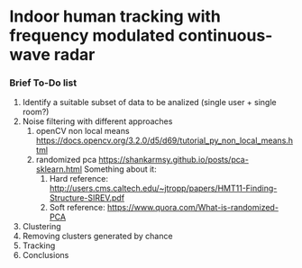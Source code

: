 # Indoor human tracking with frequency modulated continuous-wave radar

### Brief To-Do list
1. Identify a suitable subset of data to be analized (single user + single room?)
2. Noise filtering with different approaches
	1. openCV non local means
	https://docs.opencv.org/3.2.0/d5/d69/tutorial_py_non_local_means.html
	2. randomized pca 
	https://shankarmsy.github.io/posts/pca-sklearn.html
	Something about it:
		1. Hard reference: http://users.cms.caltech.edu/~jtropp/papers/HMT11-Finding-Structure-SIREV.pdf
		2. Soft reference: https://www.quora.com/What-is-randomized-PCA
3. Clustering
4. Removing clusters generated by chance
5. Tracking
6. Conclusions
